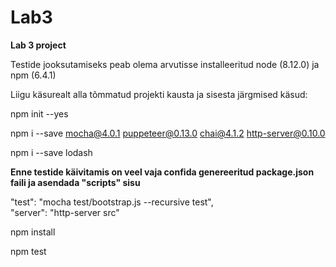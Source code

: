 # Lab3
<b>Lab 3 project</b>

Testide jooksutamiseks peab olema arvutisse installeeritud node (8.12.0) ja npm (6.4.1)

Liigu käsurealt alla tõmmatud projekti kausta ja sisesta järgmised käsud:

npm init --yes

npm i --save mocha@4.0.1 puppeteer@0.13.0 chai@4.1.2 http-server@0.10.0

npm i --save lodash

<b>Enne testide käivitamis on veel vaja confida genereeritud package.json faili ja asendada "scripts" sisu</b>

"test": "mocha test/bootstrap.js --recursive test",  
"server": "http-server src"

npm install

npm test
